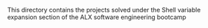 This directory contains the projects solved under the Shell variable expansion section of the ALX software engineering bootcamp
